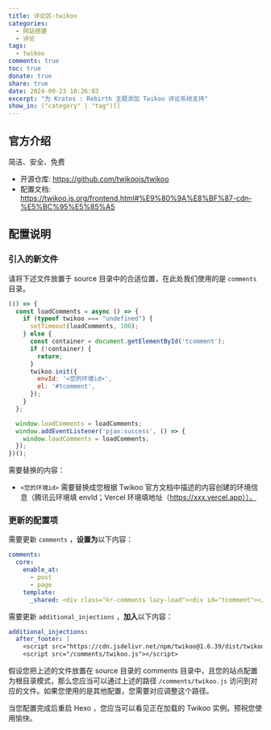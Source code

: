 ```yaml
---
title: 评论区-twikoo
categories:
  - 网站搭建
  - 评论
tags:
  - twikoo
comments: true
toc: true
donate: true
share: true
date: 2024-09-23 10:26:03
excerpt: "为 Kratos : Rebirth 主题添加 Twikoo 评论系统支持"
show_in: ("category" | "tag")[]
---
```


## 官方介绍

简洁、安全、免费

- 开源仓库: https://github.com/twikoojs/twikoo
- 配置文档: https://twikoo.js.org/frontend.html#%E9%80%9A%E8%BF%87-cdn-%E5%BC%95%E5%85%A5

## 配置说明

### 引入的新文件

请将下述文件放置于 source 目录中的合适位置，在此处我们使用的是 `comments` 目录。

```js twikoo.js
(() => {
  const loadComments = async () => {
    if (typeof twikoo === "undefined") {
      setTimeout(loadComments, 100);
    } else {
      const container = document.getElementById('tcomment');
      if (!container) {
        return;
      }
      twikoo.init({
        envId: '<您的环境id>',
        el: '#tcomment',
      });
    }
  };

  window.loadComments = loadComments;
  window.addEventListener('pjax:success', () => {
    window.loadComments = loadComments;
  });
})();
```

需要替换的内容：

- `<您的环境id>` 需要替换成您根据 Twikoo 官方文档中描述的内容创建的环境信息（腾讯云环境填 envId；Vercel 环境填地址（https://xxx.vercel.app））。

### 更新的配置项

需要更新 `comments` ，**设置为**以下内容：

```yml
comments:
  core:
    enable_at:
      - post
      - page
    template:
      _shared: <div class="kr-comments lazy-load"><div id="tcomment"></div></div>
```

需要更新 `additional_injections` ，**加入**以下内容：

```yml
additional_injections:
  after_footer: |
    <script src="https://cdn.jsdelivr.net/npm/twikoo@1.6.39/dist/twikoo.all.min.js"></script>
    <script src="/comments/twikoo.js"></script>
```

假设您把上述的文件放置在 source 目录的 comments 目录中，且您的站点配置为根目录模式，那么您应当可以通过上述的路径 `/comments/twikoo.js` 访问到对应的文件。如果您使用的是其他配置，您需要对应调整这个路径。

当您配置完成后重启 Hexo ，您应当可以看见正在加载的 Twikoo 实例。预祝您使用愉快。
